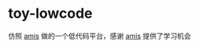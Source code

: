 # toy-lowcode

仿照 [amis](https://github.com/baidu/amis) 做的一个低代码平台，感谢 [amis](https://github.com/baidu/amis) 提供了学习机会
